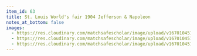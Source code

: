 ```yaml
---
item_id: 63
title: St. Louis World's fair 1904 Jefferson & Napoleon
notes_at_bottom: false
images:
  - https://res.cloudinary.com/matchsafescholar/image/upload/v1670104518/St.Louis3.jpg
  - https://res.cloudinary.com/matchsafescholar/image/upload/v1670104518/St.Louis1.jpg
  - https://res.cloudinary.com/matchsafescholar/image/upload/v1670104516/ST.Louis2.jpg
---
```

